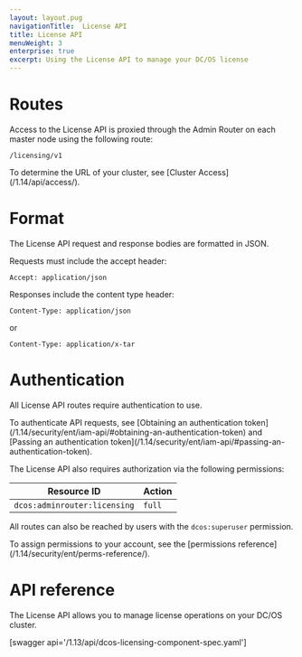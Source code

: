 ```yaml
---
layout: layout.pug
navigationTitle:  License API
title: License API
menuWeight: 3
enterprise: true
excerpt: Using the License API to manage your DC/OS license
---
```

# Routes

Access to the License API is proxied through the Admin Router on each master node using the following route:

```
/licensing/v1
```

To determine the URL of your cluster, see [Cluster Access]\(/1.14/api/access/).

# Format

The License API request and response bodies are formatted in JSON.

Requests must include the accept header:

```
Accept: application/json
```

Responses include the content type header:

```
Content-Type: application/json
```

or

```
Content-Type: application/x-tar
```

# Authentication

All License API routes require authentication to use.

To authenticate API requests, see [Obtaining an authentication token]\(/1.14/security/ent/iam-api/#obtaining-an-authentication-token) and [Passing an authentication token]\(/1.14/security/ent/iam-api/#passing-an-authentication-token).

The License API also requires authorization via the following permissions:

| Resource ID | Action |
|-------------|--------|
| `dcos:adminrouter:licensing` | `full` |

All routes can also be reached by users with the `dcos:superuser` permission.

To assign permissions to your account, see the [permissions reference]\(/1.14/security/ent/perms-reference/).


# API reference

The License API allows you to manage license operations on your DC/OS cluster.

[swagger api='/1.13/api/dcos-licensing-component-spec.yaml']
